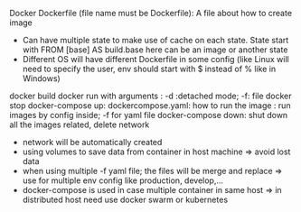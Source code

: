 Docker
Dockerfile (file name must be Dockerfile): A file about how to create image
- Can have multiple state to make use of cache on each state. State start with FROM [base] AS build.base here can be an image or another state
- Different OS will have different Dockerfile in some config (like Linux will need to specify the user, env should start with $ instead of % like in Windows)

docker build
docker run with arguments : -d :detached mode; -f: file
docker stop
docker-compose up: dockercompose.yaml: how to run the image : run images by config inside; -f for yaml file
docker-compose down: shut down all the images related, delete network
- network will be automatically created
- using volumes to save data from container in host machine => avoid lost data
- when using multiple -f yaml file; the files will be merge and replace => use for multiple env config like production, develop,...
- docker-compose is used in case multiple container in same host => in distributed host need use docker swarm or kubernetes